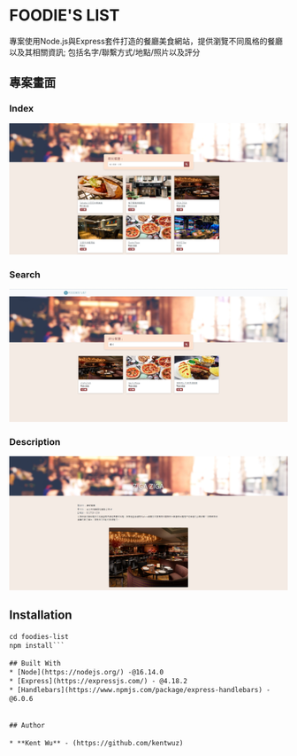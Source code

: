 # FOODIE'S LIST

專案使用Node.js與Express套件打造的餐廳美食網站，提供瀏覽不同風格的餐廳以及其相關資訊; 包括名字/聯繫方式/地點/照片以及評分

## 專案畫面
### Index
<img src="https://github.com/kentwuz/foodies-list/blob/main/image/index.jpg" style="zoom:50%" />

### Search
<img src="https://github.com/kentwuz/foodies-list/blob/main/image/search.jpg" style="zoom:50%" />

### Description
<img src="https://github.com/kentwuz/foodies-list/blob/main/image/detail.jpg" style="zoom:50%" />

## Installation

```git clone https://github.com/kentwuz/foodies-list.git
cd foodies-list
npm install```

## Built With
* [Node](https://nodejs.org/) -@16.14.0
* [Express](https://expressjs.com/) - @4.18.2
* [Handlebars](https://www.npmjs.com/package/express-handlebars) -@6.0.6


## Author

* **Kent Wu** - (https://github.com/kentwuz)

